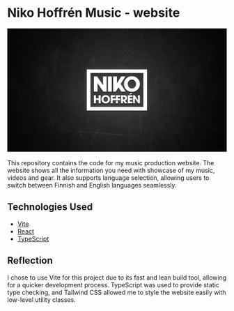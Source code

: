 # Niko Hoffrén Music - website

![Niko Hoffrén Music](https://github.com/nikohoffren/nikohoffren-homepage/blob/main/public/NHlogo.jpg?raw=true)

This repository contains the code for my music production website. The website shows all the information you need with showcase of my music, videos and gear. It also supports language selection, allowing users to switch between Finnish and English languages seamlessly.

## Technologies Used

- [Vite](https://vitejs.dev/)
- [React](https://reactjs.org/)
- [TypeScript](https://www.typescriptlang.org/)

## Reflection

I chose to use Vite for this project due to its fast and lean build tool, allowing for a quicker development process. TypeScript was used to provide static type checking, and Tailwind CSS allowed me to style the website easily with low-level utility classes.
